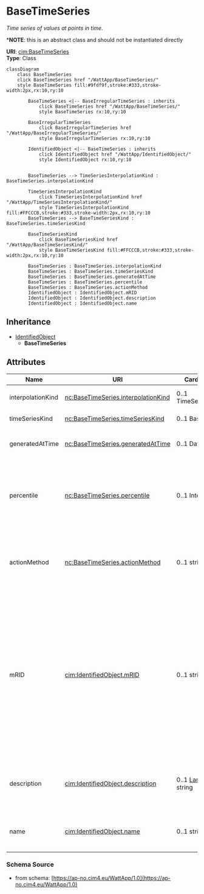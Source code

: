 # BaseTimeSeries

_Time series of values at points in time._

*__NOTE__: this is an abstract class and should not be instantiated directly

**URI**: [cim:BaseTimeSeries](https://cim.ucaiug.io/ns#BaseTimeSeries)<br />
**Type**: Class

```mermaid
classDiagram
    class BaseTimeSeries
    click BaseTimeSeries href "/WattApp/BaseTimeSeries/"
    style BaseTimeSeries fill:#9fdf9f,stroke:#333,stroke-width:2px,rx:10,ry:10

        BaseTimeSeries <|-- BaseIrregularTimeSeries : inherits
            click BaseTimeSeries href "/WattApp/BaseTimeSeries/"
            style BaseTimeSeries rx:10,ry:10

        BaseIrregularTimeSeries
            click BaseIrregularTimeSeries href "/WattApp/BaseIrregularTimeSeries/"
            style BaseIrregularTimeSeries rx:10,ry:10

        IdentifiedObject <|-- BaseTimeSeries : inherits
            click IdentifiedObject href "/WattApp/IdentifiedObject/"
            style IdentifiedObject rx:10,ry:10


        BaseTimeSeries --> TimeSeriesInterpolationKind : BaseTimeSeries.interpolationKind

        TimeSeriesInterpolationKind
            click TimeSeriesInterpolationKind href "/WattApp/TimeSeriesInterpolationKind/"
            style TimeSeriesInterpolationKind fill:#FFCCCB,stroke:#333,stroke-width:2px,rx:10,ry:10
        BaseTimeSeries --> BaseTimeSeriesKind : BaseTimeSeries.timeSeriesKind

        BaseTimeSeriesKind
            click BaseTimeSeriesKind href "/WattApp/BaseTimeSeriesKind/"
            style BaseTimeSeriesKind fill:#FFCCCB,stroke:#333,stroke-width:2px,rx:10,ry:10

        BaseTimeSeries : BaseTimeSeries.interpolationKind
        BaseTimeSeries : BaseTimeSeries.timeSeriesKind
        BaseTimeSeries : BaseTimeSeries.generatedAtTime
        BaseTimeSeries : BaseTimeSeries.percentile
        BaseTimeSeries : BaseTimeSeries.actionMethod
        IdentifiedObject : IdentifiedObject.mRID
        IdentifiedObject : IdentifiedObject.description
        IdentifiedObject : IdentifiedObject.name
```

## Inheritance
* [IdentifiedObject](IdentifiedObject.md)
    * **BaseTimeSeries**

## Attributes
| Name | URI | Cardinality and Range | Description | Inheritance |
| ---  | --- | --- | --- | --- |
| interpolationKind | [nc:BaseTimeSeries.interpolationKind](https://cim4.eu/ns/nc#BaseTimeSeries.interpolationKind) | 0..1 TimeSeriesInterpolationKind | Kind of interpolation done between time point. | direct |
| timeSeriesKind | [nc:BaseTimeSeries.timeSeriesKind](https://cim4.eu/ns/nc#BaseTimeSeries.timeSeriesKind) | 0..1 BaseTimeSeriesKind | Kind of base time series. | direct |
| generatedAtTime | [nc:BaseTimeSeries.generatedAtTime](https://cim4.eu/ns/nc#BaseTimeSeries.generatedAtTime) | 0..1 DateTime | The time this time series (entity) come to existents and available for use. | direct |
| percentile | [nc:BaseTimeSeries.percentile](https://cim4.eu/ns/nc#BaseTimeSeries.percentile) | 0..1 Integer | The percentile is a number where a certain percentage of scores/ranking/values of a sample fall below that number. This is a way for expressing uncertainty in the number provided. | direct |
| actionMethod | [nc:BaseTimeSeries.actionMethod](https://cim4.eu/ns/nc#BaseTimeSeries.actionMethod) | 0..1 string | Action method used to create the value. This is used for identification in the case where there is multiple time series for the same validity period and kind.  | direct |
| mRID | [cim:IdentifiedObject.mRID](https://cim.ucaiug.io/ns#IdentifiedObject.mRID) | 0..1 string | Master resource identifier issued by a model authority. The mRID is unique within an exchange context. Global uniqueness is easily achieved by using a UUID, as specified in RFC 4122, for the mRID. The use of UUID is strongly recommended.For CIMXML data files in RDF syntax conforming to IEC 61970-552, the mRID is mapped to rdf:ID or rdf:about attributes that identify CIM object elements. | IdentifiedObject |
| description | [cim:IdentifiedObject.description](https://cim.ucaiug.io/ns#IdentifiedObject.description) | 0..1 [LanguageObject](LanguageObject.md) or string | The description is a free human readable text describing or naming the object. It may be non unique and may not correlate to a naming hierarchy. | IdentifiedObject |
| name | [cim:IdentifiedObject.name](https://cim.ucaiug.io/ns#IdentifiedObject.name) | 0..1 string | The name is any free human readable and possibly non unique text naming the object. | IdentifiedObject |

### Schema Source
* from schema: [https://ap-no.cim4.eu/WattApp/1.0](https://ap-no.cim4.eu/WattApp/1.0)
